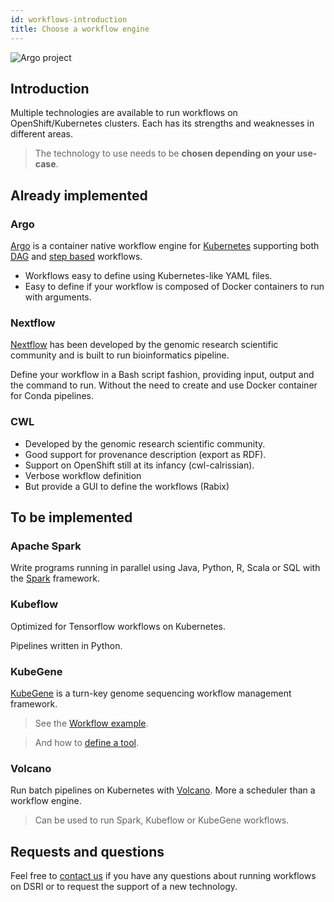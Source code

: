 ```yaml
---
id: workflows-introduction
title: Choose a workflow engine
---
```


![Argo project](/dsri-documentation/img/argo-logo.png)

## Introduction

Multiple technologies are available to run workflows on OpenShift/Kubernetes clusters. Each has its strengths and weaknesses in different areas.

> The technology to use needs to be **chosen depending on your use-case**.

## Already implemented

### Argo

[Argo](https://argoproj.github.io/argo/) is a container native workflow engine for [Kubernetes](https://kubernetes.io/) supporting both [DAG](https://argoproj.github.io/docs/argo/examples/readme.html#dag) and [step based](https://argoproj.github.io/docs/argo/examples/readme.html#steps) workflows.

* Workflows easy to define using Kubernetes-like YAML files.
* Easy to define if your workflow is composed of Docker containers to run with arguments.

### Nextflow

[Nextflow](https://www.nextflow.io/) has been developed by the genomic research scientific community and is built to run bioinformatics pipeline.

Define your workflow in a Bash script fashion, providing input, output and the command to run. Without the need to create and use Docker container for Conda pipelines.

### CWL

* Developed by the genomic research scientific community.
* Good support for provenance description (export as RDF).
* Support on OpenShift still at its infancy (cwl-calrissian).
* Verbose workflow definition
* But provide a GUI to define the workflows (Rabix)

## To be implemented

### Apache Spark

Write programs running in parallel using Java, Python, R, Scala or SQL with the [Spark](https://spark.apache.org/) framework.

### Kubeflow

Optimized for Tensorflow workflows on Kubernetes.

Pipelines written in Python.

### KubeGene

[KubeGene](https://kubegene.io/) is a turn-key genome sequencing workflow management framework.

> See the [Workflow example](https://github.com/kubegene/kubegene/blob/master/example/simple-sample/simple-sample.yaml).

> And how to [define a tool](https://kubegene.io/docs/guides/tool/).

### Volcano

Run batch pipelines on Kubernetes with [Volcano](https://volcano.sh/). More a scheduler than a workflow engine. 

> Can be used to run Spark, Kubeflow or KubeGene workflows.

## Requests and questions

Feel free to [contact us](/dsri-documentation/help) if you have any questions about running workflows on DSRI or to request the support of a new technology.
